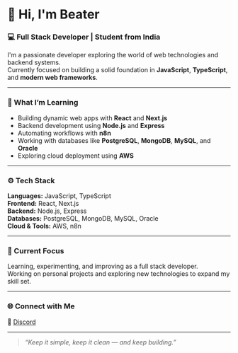 # 👋 Hi, I'm Beater  

### 💻 Full Stack Developer | Student from India  

I'm a passionate developer exploring the world of web technologies and backend systems.  
Currently focused on building a solid foundation in **JavaScript**, **TypeScript**, and **modern web frameworks**.

---

### 🧠 What I’m Learning  
- Building dynamic web apps with **React** and **Next.js**  
- Backend development using **Node.js** and **Express**  
- Automating workflows with **n8n**  
- Working with databases like **PostgreSQL**, **MongoDB**, **MySQL**, and **Oracle**  
- Exploring cloud deployment using **AWS**

---

### ⚙️ Tech Stack  
**Languages:** JavaScript, TypeScript  
**Frontend:** React, Next.js  
**Backend:** Node.js, Express  
**Databases:** PostgreSQL, MongoDB, MySQL, Oracle  
**Cloud & Tools:** AWS, n8n  

---

### 🌱 Current Focus  
Learning, experimenting, and improving as a full stack developer.  
Working on personal projects and exploring new technologies to expand my skill set.

---

### 🌐 Connect with Me  
💬 [Discord](https://discordapp.com/users/1300910346676211742)  

---

> *“Keep it simple, keep it clean — and keep building.”*  
